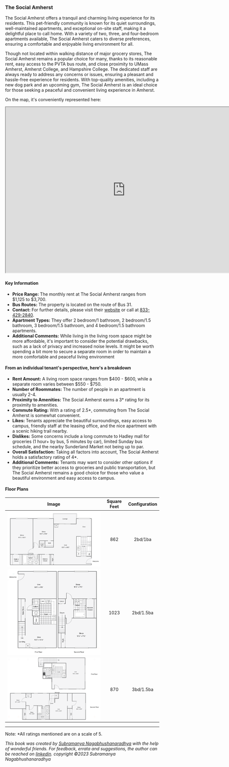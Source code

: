 ### The Social Amherst
The Social Amherst offers a tranquil and charming living experience for its residents. This pet-friendly community is known for its quiet surroundings, well-maintained apartments, and exceptional on-site staff, making it a delightful place to call home. With a variety of two, three, and four-bedroom apartments available, The Social Amherst caters to diverse preferences, ensuring a comfortable and enjoyable living environment for all.

Though not located within walking distance of major grocery stores, The Social Amherst remains a popular choice for many, thanks to its reasonable rent, easy access to the PVTA bus route, and close proximity to UMass Amherst, Amherst College, and Hampshire College. The dedicated staff are always ready to address any concerns or issues, ensuring a pleasant and hassle-free experience for residents. With top-quality amenities, including a new dog park and an upcoming gym, The Social Amherst is an ideal choice for those seeking a peaceful and convenient living experience in Amherst.

On the map, it's conveniently represented here:
<div class="responsive-container">
    <iframe src="https://www.google.com/maps/d/embed?mid=1WGcUcz4J_MJniWcqP_F8GpFdlwRgV78&ehbc=2E312F" width="780" height="540"></iframe>
</div>

#### Key Information
- **Price Range:** The monthly rent at The Social Amherst ranges from $1,125 to $3,700.
- **Bus Routes:** The property is located on the route of Bus 31.
- **Contact:** For further details, please visit their [website](https://www.thesocialamherst.com) or call at [833-429-2840](tel:833-429-2840).
- **Apartment Types:** They offer 2 bedroom/1 bathroom, 2 bedroom/1.5 bathroom, 3 bedroom/1.5 bathroom, and 4 bedroom/1.5 bathroom apartments.
- **Additional Comments:** While living in the living room space might be more affordable, it's important to consider the potential drawbacks, such as a lack of privacy and increased noise levels. It might be worth spending a bit more to secure a separate room in order to maintain a more comfortable and peaceful living environment

#### From an individual tenant's perspective, here's a breakdown
- **Rent Amount:** A living room space ranges from $400 - $600, while a separate room varies between $550 - $750.
- **Number of Roommates:** The number of people in an apartment is usually 2-4.
- **Proximity to Amenities:** The Social Amherst earns a 3* rating for its proximity to amenities.
- **Commute Rating:** With a rating of 2.5*, commuting from The Social Amherst is somewhat convenient.
- **Likes:** Tenants appreciate the beautiful surroundings, easy access to campus, friendly staff at the leasing office, and the nice apartment with a scenic hiking trail nearby.
- **Dislikes:** Some concerns include a long commute to Hadley mall for groceries (1 hour+ by bus, 5 minutes by car), limited Sunday bus schedule, and the nearby Sunderland Market not being up to par.
- **Overall Satisfaction:** Taking all factors into account, The Social Amherst holds a satisfactory rating of 4*.
- **Additional Comments:** Tenants may want to consider other options if they prioritize better access to groceries and public transportation, but The Social Amherst remains a good choice for those who value a beautiful environment and easy access to campus.

#### Floor Plans
| Image | Square Feet | Configuration |
| :---: | :---: | :---: |
| ![Floor Plan 1](/assets/the_social_amherst_floorplan_1.png) | 862 | 2bd/1ba |
| ![Floor Plan 2](/assets/the_social_amherst_floorplan_2.png) | 1023 | 2bd/1.5ba |
| ![Floor Plan 3](/assets/the_social_amherst_floorplan_3.png) | 870 | 3bd/1.5ba |

---
Note: 
*All ratings mentioned are on a scale of 5.

*This book was created by [Subramanya Nagabhushanaradhya](https://subramanya.ai) with the help of wonderful friends. For feedback, errata and suggestions, the author can be reached on [linkedin](https://www.linkedin.com/in/nsubramanya). copyright ©2023 Subramanya Nagabhushanaradhya*